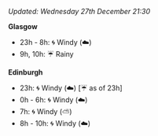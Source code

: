 *Updated: Wednesday 27th December 21:30*

**Glasgow**

* 23h - 8h: :cyclone: Windy (:cloud:)
* 9h, 10h: :umbrella: Rainy

**Edinburgh**

* 23h: :cyclone: Windy (:cloud:) [:umbrella: as of 23h]
* 0h - 6h: :cyclone: Windy (:cloud:)
* 7h: :cyclone: Windy (:partly_sunny:)
* 8h - 10h: :cyclone: Windy (:cloud:)
